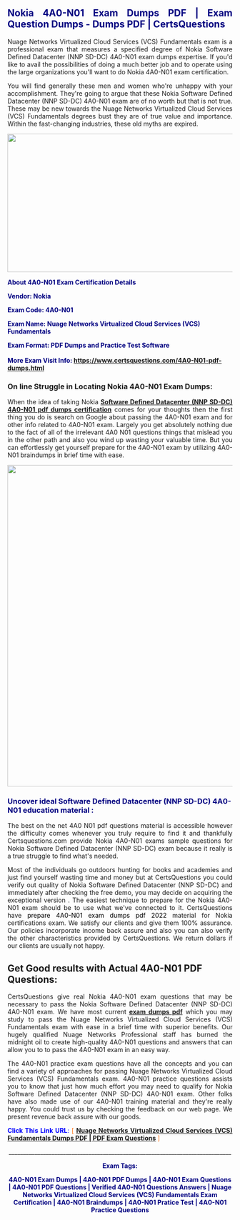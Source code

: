<h2 style="text-align: justify;"><span style="color: #000080;">Nokia 4A0-N01 Exam Dumps PDF | Exam Question Dumps - Dumps PDF | CertsQuestions</span></h2>
<p style="text-align: justify;">Nuage Networks Virtualized Cloud Services (VCS) Fundamentals exam is a professional exam that measures a specified degree of Nokia Software Defined Datacenter (NNP SD-DC) 4A0-N01 exam dumps expertise. If you'd like to avail the possibilities of doing a much better job and to operate using the large organizations you'll want to do Nokia 4A0-N01 exam certification.</p>
<p style="text-align: justify;">You will find generally these men and women who're unhappy with your accomplishment. They're going to argue that these Nokia Software Defined Datacenter (NNP SD-DC) 4A0-N01 exam are of no worth but that is not true. These may be new towards the Nuage Networks Virtualized Cloud Services (VCS) Fundamentals degrees bust they are of true value and importance. Within the fast-changing industries, these old myths are expired.</p>
<p><img style="display: block; margin-left: auto; margin-right: auto;" src="https://i.imgur.com/eaP4ae9.png" width="840" height="310" /></p>
<p><span style="color: #000080;"><strong>About 4A0-N01 Exam Certification Details</strong></span></p>
<p><span style="color: #000080;"><strong>Vendor: Nokia<br /></strong></span></p>
<p><span style="color: #000080;"><strong>Exam Code: 4A0-N01</strong></span></p>
<p><span style="color: #000080;"><strong>Exam Name: Nuage Networks Virtualized Cloud Services (VCS) Fundamentals</strong></span></p>
<p><span style="color: #000080;"><strong>Exam Format: PDF Dumps and Practice Test Software<br /><br />More Exam Visit Info: <span style="color: #ff6600;"><a href="https://www.certsquestions.com/4A0-N01-pdf-dumps.html">https://www.certsquestions.com/4A0-N01-pdf-dumps.html</a></span></strong></span></p>
<h3>On line Struggle in Locating Nokia 4A0-N01 Exam Dumps:</h3>
<p style="text-align: justify;">When the idea of taking Nokia <a href="https://www.certsquestions.com/4A0-N01-pdf-dumps.html"><strong>Software Defined Datacenter (NNP SD-DC) 4A0-N01 pdf dumps certification</strong></a> comes for your thoughts then the first thing you do is search on Google about passing the 4A0-N01 exam and for other info related to 4A0-N01 exam. Largely you get absolutely nothing due to the fact of all of the irrelevant 4A0 N01 questions things that mislead you in the other path and also you wind up wasting your valuable time. But you can effortlessly get yourself prepare for the 4A0-N01 exam by utilizing 4A0-N01 braindumps in brief time with ease.</p>
<p><a href="https://www.certsquestions.com/4A0-N01-pdf-dumps.html"><img style="display: block; margin-left: auto; margin-right: auto;" src="https://i.imgur.com/pxhoKQ2.png" width="720" /></a></p>
<h3><span style="color: #000080;">Uncover ideal Software Defined Datacenter (NNP SD-DC) 4A0-N01 education material :</span></h3>
<p style="text-align: justify;">The best on the net 4A0 N01 pdf questions material is accessible however the difficulty comes whenever you truly require to find it and thankfully Certsquestions.com provide Nokia 4A0-N01 exams sample questions for Nokia Software Defined Datacenter (NNP SD-DC) exam because it really is a true struggle to find what's needed.</p>
<p style="text-align: justify;">Most of the individuals go outdoors hunting for books and academies and just find yourself wasting time and money but at CertsQuestions you could verify out quality of Nokia Software Defined Datacenter (NNP SD-DC) and immediately after checking the free demo, you may decide on acquiring the exceptional version . The easiest technique to prepare for the Nokia 4A0-N01 exam should be to use what we've connected to it. CertsQuestions have <span style="color: #000000;">prepare 4A0-N01 exam dumps pdf 2022</span> material for Nokia certifications exam. We satisfy our clients and give them 100% assurance. Our policies incorporate income back assure and also you can also verify the other characteristics provided by CertsQuestions. We return dollars if our clients are usually not happy.</p>
<h2>Get Good results with Actual 4A0-N01 PDF Questions:</h2>
<p style="text-align: justify;">CertsQuestions give real Nokia 4A0-N01 exam questions that may be necessary to pass the Nokia Software Defined Datacenter (NNP SD-DC) 4A0-N01 exam. We have most current<strong>&nbsp;<a href="https://www.certsquestions.com/">exam dumps pdf</a></strong>&nbsp;which you may study to pass the Nuage Networks Virtualized Cloud Services (VCS) Fundamentals exam with ease in a brief time with superior benefits. Our hugely qualified Nuage Networks Professional staff has burned the midnight oil to create high-quality 4A0-N01 questions and answers that can allow you to to pass the 4A0-N01 exam in an easy way.</p>
<p style="text-align: justify;">The 4A0-N01 practice exam questions have all the concepts and you can find a variety of approaches for passing Nuage Networks Virtualized Cloud Services (VCS) Fundamentals exam. 4A0-N01 practice questions assists you to know that just how much effort you may need to qualify for Nokia Software Defined Datacenter (NNP SD-DC) 4A0-N01 exam. Other folks have also made use of our 4A0-N01 training material and they're really happy. You could trust us by checking the feedback on our web page. We present revenue back assure with our goods.</p>
<p style="text-align: justify;"><span style="color: #0000ff;"><strong>Click This Link URL</strong>:</span> <span style="color: #ff6600;">[ <strong><a href="https://www.certsquestions.com/nuage-networks-professional-certification.html">Nuage Networks Virtualized Cloud Services (VCS) Fundamentals Dumps PDF | PDF Exam Questions</a></strong> ]</span></p>
<p style="text-align: center;">______________________________________________________________________________</p>
<p style="text-align: center;"><span style="color: #000080;"><strong>Exam Tags:</strong></span></p>
<p style="text-align: center;"><span style="color: #000080;"><strong>4A0-N01 Exam Dumps | 4A0-N01 PDF Dumps | 4A0-N01 Exam Questions | 4A0-N01 PDF Questions | Verified 4A0-N01 Questions Answers | Nuage Networks Virtualized Cloud Services (VCS) Fundamentals Exam Certification | 4A0-N01 Braindumps | 4A0-N01 Pratice Test | 4A0-N01 Practice Questions</strong></span></p>
